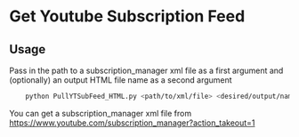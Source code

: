 # Get Youtube Subscription Feed

## Usage

Pass in the path to a subscription_manager xml file as a first argument and (optionally) an output HTML file name as a second argument
```bash
    python PullYTSubFeed_HTML.py <path/to/xml/file> <desired/output/name>(optional)
```

You can get a subscription_manager xml file from https://www.youtube.com/subscription_manager?action_takeout=1
